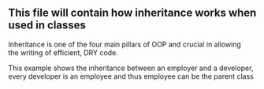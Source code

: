 ## This file will contain how inheritance works when used in classes

Inheritance is one of the four main pillars of OOP and crucial in allowing\
the writing of efficient, DRY code.

This example shows the inheritance between an employer and a developer,\
every developer is an employee and thus employee can be the parent class

